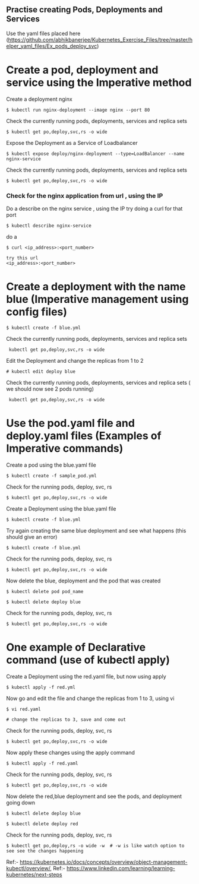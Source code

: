 
## Practise creating Pods, Deployments and Services

Use the yaml files placed here
(https://github.com/abhikbanerjee/Kubernetes_Exercise_Files/tree/master/helper_yaml_files/Ex_pods_deploy_svc)

# Create a pod, deployment and service using the Imperative method
Create a deployment nginx
```
$ kubectl run nginx-deployment --image nginx --port 80
```
Check the currently running pods, deployments, services and replica sets
```
$ kubectl get po,deploy,svc,rs -o wide
```
Expose the Deployment as a Service of Loadbalancer 
```
$ kubectl expose deploy/nginx-deployment --type=LoadBalancer --name nginx-service 
```
Check the currently running pods, deployments, services and replica sets
```
$ kubectl get po,deploy,svc,rs -o wide
```
### Check for the nginx application from url , using the IP 
Do a describe on the nginx service , using the IP try doing a curl for that port
```
$ kubectl describe nginx-service
```
do a 
```
$ curl <ip_address>:<port_number>

try this url
<ip_address>:<port_number>

```

# Create a deployment with the name blue  (Imperative management using config files)
```
$ kubectl create -f blue.yml
```
Check the currently running pods, deployments, services and replica sets
```
 kubectl get po,deploy,svc,rs -o wide
```

Edit the Deployment and change the replicas from 1 to 2

```
# kubectl edit deploy blue
```
Check the currently running pods, deployments, services and replica sets ( we should now see 2 pods running)

```
 kubectl get po,deploy,svc,rs -o wide
```
# Use the pod.yaml file and deploy.yaml files (Examples of Imperative commands)

Create a pod using the blue.yaml file
```
$ kubectl create -f sample_pod.yml
```
Check for the running pods, deploy, svc, rs
```
$ kubectl get po,deploy,svc,rs -o wide
```

Create a Deployment using the blue.yaml file
```
$ kubectl create -f blue.yml
```
Try again creating the same blue deployment and see what happens (this should give an error)
```
$ kubectl create -f blue.yml
```
Check for the running pods, deploy, svc, rs
```
$ kubectl get po,deploy,svc,rs -o wide
```

Now delete the blue, deployment and the pod that was created
```
$ kubectl delete pod pod_name

$ kubectl delete deploy blue
```
Check for the running pods, deploy, svc, rs
```
$ kubectl get po,deploy,svc,rs -o wide
```

# One example of Declarative command (use of kubectl apply)

Create a Deployment using the red.yaml file, but now using apply
```
$ kubectl apply -f red.yml
```
Now go and edit the file and change the replicas from 1 to 3, using vi
```
$ vi red.yaml

# change the replicas to 3, save and come out
```
Check for the running pods, deploy, svc, rs
```
$ kubectl get po,deploy,svc,rs -o wide
```
Now apply these changes using the apply command
```
$ kubectl apply -f red.yaml
```
Check for the running pods, deploy, svc, rs
```
$ kubectl get po,deploy,svc,rs -o wide
```

Now delete the red,blue deployment and see the pods, and deployment going down
```
$ kubectl delete deploy blue

$ kubectl delete deploy red
```
Check for the running pods, deploy, svc, rs
```
$ kubectl get po,deploy,rs -o wide -w  # -w is like watch option to see see the changes happening
```


Ref:- https://kubernetes.io/docs/concepts/overview/object-management-kubectl/overview/,
Ref:- https://www.linkedin.com/learning/learning-kubernetes/next-steps

